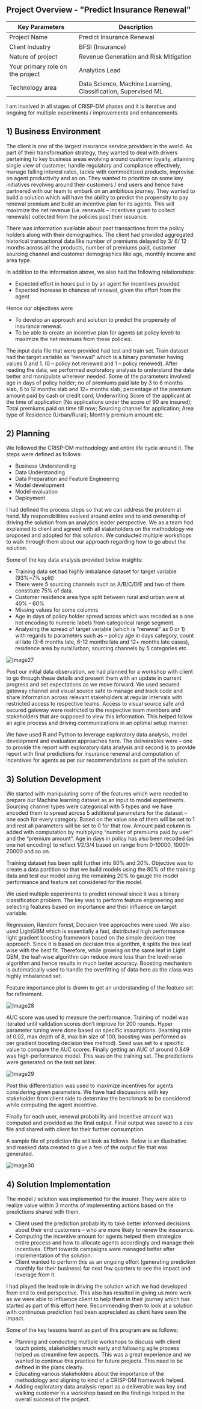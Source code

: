 ## Project Overview - "Predict Insurance Renewal"

Key Parameters | Description
---------------|------------------
Project Name   | Predict Insurance Renewal
Client Industry| BFSI (Insurance)
Nature of project| Revenue Generation and Risk Mitigation
Your primary role on the project| Analytics Lead
Technology area | Data Science, Machine Learning, Classification, Supervised ML

I am involved in all stages of CRISP-DM phases and it is iterative and ongoing for multiple experiments / improvements and enhancements.

## 1) Business Environment

The client is one of the largest insurance service providers in the world. As part of their transformation strategy, they wanted to deal with drivers pertaining to key business areas evolving around customer loyalty, attaining single view of customer, handle regulatory and compliance effectively, manage falling interest rates, tackle with commoditized products, improvise on agent productivity and so on.  They wanted to prioritize on some key initiatives revolving around their customers / end users and hence have partnered with our team to embark on an ambitious journey. They wanted to build a solution which will have the ability to predict the propensity to pay renewal premium and build an incentive plan for its agents. This will maximize the net revenue (i.e. renewals – incentives given to collect renewals) collected from the policies post their issuance.

There was information available about past transactions from the policy holders along with their demographics. The client had provided aggregated historical transactional data like number of premiums delayed by 3/ 6/ 12 months across all the products, number of premiums paid, customer sourcing channel and customer demographics like age, monthly income and area type.

In addition to the information above, we also had the following relationships:
- Expected effort in hours put in by an agent for incentives provided
- Expected increase in chances of renewal, given the effort from the agent

Hence our objectives were 
- To develop an approach and solution to predict the propensity of insurance renewal.
- To be able to create an incentive plan for agents (at policy level) to maximize the net revenues from these policies.

The input data file that were provided had test and train set. Train dataset had the target variable as “renewal” which is a binary parameter having values 0 and 1. (0 – policy not renewed and 1 – policy renewed). After reading the data, we performed exploratory analysis to understand the data better and manipulate wherever needed. Some of the parameters involved age in days of policy holder; no of premiums paid late by 3 to 6 months slab, 6 to 12 months slab and 12+ months slab; percentage of the premium amount paid by cash or credit card; Underwriting Score of the applicant at the time of application (No applications under the score of 90 are insured); Total premiums paid on time till now; Sourcing channel for application; Area type of Residence (Urban/Rural); Monthly premium amount etc.

## 2) Planning

We followed the CRISP-DM methodology and entire life cycle around it. The steps were defined as follows: 
- Business Understanding 
- Data Understanding
- Data Preparation and Feature Engineering
- Model development
- Model evaluation
- Deployment

I had defined the process steps so that we can address the problem at hand. My responsibilities evolved around entire end to end ownership of driving the solution from an analytics leader perspective. We as a team had explained to client and agreed with all stakeholders on the methodology we proposed and adopted for this solution. We conducted multiple workshops to walk through them about our approach regarding how to go about the solution. 

Some of the key data analysis provided below insights:
- Training data set had highly imbalance dataset for target variable (93%~7% split)
- There were 5 sourcing channels such as A/B/C/D/E and two of them constitute 75% of data.
- Customer residence area type split between rural and urban were at 40% - 60%
- Missing values for some columns  
- Age in days of policy holder spread across which was recoded as a one hot encoding to numeric labels from categorical range segment. 
- Analysing the spread of target variable (which is “renewal” as 0 or 1) with regards to parameters such as – policy age in days category, count all late (3-6 months late, 6-12 months late and 12+ months late cases), residence area by rural/urban, sourcing channels by 5 categories etc.

![Image27](/images/Image27.png)

Post our initial data observation, we had planned for a workshop with client to go through these details and present them with an update in current progress and set expectations as we move forward. We used secured gateway channel and visual source safe to manage and track code and share information across relevant stakeholders at regular intervals with restricted access to respective teams. Access to visual source safe and secured gateway were restricted to the respective team members and stakeholders that are supposed to view this information. This helped follow an agile process and driving communications in an optimal setup manner.

We have used R and Python to leverage exploratory data analysis, model development and evaluation approaches here. The deliverables were – one to provide the report with exploratory data analysis and second is to provide report with final predictions for insurance renewal and computation of incentives for agents as per our recommendations as part of the solution.

## 3) Solution Development

We started with manipulating some of the features which were needed to prepare our Machine learning dataset as an input to model experiments.
Sourcing channel types were categorical with 5 types and we have encoded them to spread across 5 additional parameters for the dataset – one each for every category. Based on the value one of them will be set to 1 and rest all parameters will be set to 0 for that row.
Amount paid column is added with computation by multiplying “number of premiums paid by user” and the “premium amount”.
Age in days in policy has also been recoded (as one hot encoding) to reflect 1/2/3/4 based on range from 0-10000, 10001-20000 and so on.

Training dataset has been split further into 80% and 20%. Objective was to create a data partition so that we build models using the 80% of the training data and test our model using the remaining 20% to gauge the model performance and feature set considered for the model.

We used multiple experiments to predict renewal since it was a binary classification problem. The key was to perform feature engineering and selecting features based on importance and their influence on target variable.

Regression, Random forest, Decision tree approaches were used. We also used LightGBM which is essentially a fast, distributed high performance light gradient boosting framework based on the simple decision tree approach. Since it is based on decision tree algorithm, it splits the tree leaf wise with the best fit. Therefore, while growing on the same leaf in Light GBM, the leaf-wise algorithm can reduce more loss than the level-wise algorithm and hence results in much better accuracy. Boosting mechanism is automatically used to handle the overfitting of data here as the class was highly imbalanced set.

Feature importance plot is drawn to get an understanding of the feature set for refinement.

![Image28](/images/Image28.png)

AUC score was used to measure the performance. Training of model was iterated until validation scores don’t improve for 200 rounds. Hyper parameter tuning were done based on specific assumptions. (learning rate of 0.02, max depth of 8, max bin size of 100, boosting was performed as per gradient boosting decision tree method). Seed was set to a specific value to compare the AUC scores. Finally getting an AUC of around 0.849 was high-performance model. This was on the training set. The predictions were generated on the test set later. 

![Image29](/images/Image29.png)

Post this differentiation was used to maximize incentives for agents considering given parameters. We have had discussions with key stakeholder from client side to determine the benchmark to be considered while computing the agent incentive.

Finally for each user, renewal probability and incentive amount was computed and provided as the final output. Final output was saved to a csv file and shared with client for their further consumption.

A sample file of prediction file will look as follows. Below is an illustrative and masked data created to give a feel of the output file that was generated.

![Image30](/images/Image30.png)


## 4) Solution Implementation

The model / solution was implemented for the insurer.  They were able to realize value within 3 months of implementing actions based on the predictions shared with them. 
- Client used the prediction probability to take better informed decisions about their end customers – who are more likely to renew the insurance.
- Computing the incentive amount for agents helped them strategize entire process and how to allocate agents accordingly and manage their incentives. Effort towards campaigns were managed better after implementation of the solution. 
- Client wanted to perform this as an ongoing effort (generating prediction monthly for their business) for next few quarters to see the impact and leverage from it.

I had played the lead role in driving the solution which we had developed from end to end perspective. This also has resulted in giving us more work as we were able to influence client to help them in their journey which has started as part of this effort here. Recommending them to look at a solution with continuous prediction had been appreciated as client have seen the impact.

Some of the key lessons learnt as part of this program are as follows:
- Planning and conducting multiple workshops to discuss with client touch points, stakeholders much early and following agile process helped us streamline few aspects. This was a great experience and we wanted to continue this practice for future projects. This need to be defined in the plans clearly.
- Educating various stakeholders about the importance of the methodology and aligning to kind of a CRISP-DM framework helped.
- Adding exploratory data analysis report as a deliverable was key and walking customer in a workshop based on the findings helped in the overall success of the project.

